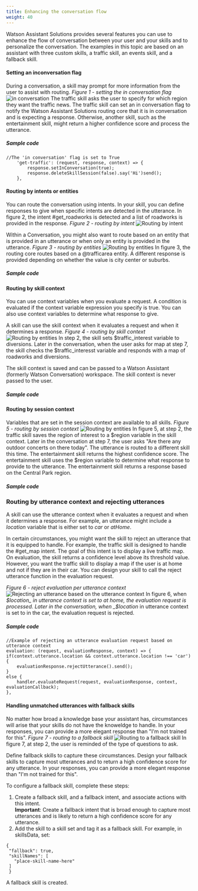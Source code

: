 ```yaml
---
title: Enhancing the conversation flow
weight: 40
---
```

Watson Assistant Solutions provides several features you can use to enhance the flow of conversation between your user and your skills and to personalize the conversation. The examples in this topic are based on an assistant with three custom skills, a traffic skill, an events skill, and a fallback skill.

#### Setting an inconversation flag
During a conversation, a skill may prompt for more information from the user to assist with routing.
_Figure 1 - setting the in conversation flag_
![in conversation]({{site.baseurl}}/images/features_in_conversation.PNG)
The traffic skill asks the user to specify for which region they want the traffic news.   The traffic skill can set an in conversation flag to notify the Watson Assistant Solutions routing core that it is in conversation and is expecting a response.  Otherwise, another skill, such as the entertainment skill, might return a higher confidence score and process the utterance.

##### Sample code
```
//The 'in conversation' flag is set to True
    'get-traffic': (request, response, context) => {
		response.setInConversation(true);
		response.deleteSkillSession(false).say('Hi')send();
	},
```
#### Routing by intents or entities
You can route the conversation using intents.  In your skill, you can define responses to give when specific intents are detected in the utterance. In figure 2, the intent #get_roadworks is detected and a list of roadworks is provided in the response.
_Figure 2 - routing by intent_
![Routing by intent]({{site.baseurl}}/images/routing_by_intent2.PNG)

Within a Conversation, you might also want to route based on an entity that is provided  in an utterance or when only an entity is provided in the utterance.
_Figure 3 - routing by entities_
![Routing by entities]({{site.baseurl}}/images/routing_by_entities2.PNG)
In figure 3, the routing core routes based on a @trafficarea entity.  A different response is provided depending on whether the value is city center or suburbs.

##### Sample code

#### Routing by skill context
You can use context variables when you evaluate a request. A condition is evaluated if the context variable expression you specify is true. You can also use context variables to determine what response to give.

A skill can use the skill context when it evaluates a request and when it determines a response.
_Figure 4 - routing by skill context_
![Routing by entities]({{site.baseurl}}/images/skill_context_ex.PNG)
In step 2, the skill sets $traffic_interest variable to diversions.  Later in the conversation, when the user asks for map at step 7, the skill checks the $traffic_interesst variable and responds with a map of roadworks and diversions.

The skill context is saved and can be passed to a Watson Assistant (formerly Watson Conversation) workspace.  The skill context is never passed to the user.

##### Sample code

#### Routing by session context
Variables that are set in the session context are available to all skills.
_Figure 5 - routing by session context_
![Routing by entities]({{site.baseurl}}/images/skill_context_ex.PNG)
In figure 5, at step 2, the traffic skill saves the region of interest to a $region variable in the skill context. Later in the conversation at step 7, the user asks "Are there any outdoor concerts on there today".  The utterance is routed to a different skill this time.  The entertainment skill returns the highest confidence score. The entertainment skill uses the $region variable to determine what response to provide to the utterance.  The entertainment skill returns a response based on the Central Park region.

##### Sample code



### Routing by utterance context and rejecting utterances
A skill can use the utterance context when it evaluates a request and when it determines a response. For example, an utterance might include a  _location_ variable that is either set to _car_ or _atHome_.

In certain circumstances, you might want the skill to reject an utterance that it is equipped to handle.  For example, the traffic skill is designed to handle the #get_map intent. The goal of this intent is to display a live traffic map.  On evaluation, the skill returns a confidence level above its threshold value. However, you want the traffic skill to display a map if the user is at home and not if they are in their car.  You can design your skill to call the reject utterance function in the evaluation request.

_Figure 6 - reject evaluation per utterance context_
![Rejecting an utterance based on the utterance context]({{site.baseurl}}/images/reject_utterance2.png)
In figure 6, when _$location_ in utterance context is set to at home, the evaluation request is processed. Later in the conversation, when _$location_ in utterance context is set to in the car, the evaluation request is rejected.

##### Sample code
```
//Example of rejecting an utterance evaluation request based on utterance context
evaluation: (request, evaluationResponse, context) => {
if(context.utterance.location && context.utterance.location !== 'car') {
	evaluationResponse.rejectUtterance().send();
}
else {
	handler.evaluateRequest(request, evaluationResponse, context, evaluationCallback);
},

```
#### Handling unmatched utterances with fallback skills
No matter how broad a knowledge base your assistant has, circumstances will arise that your skills do not have the knoweldge to handle.  In your responses, you can provide a more elegant response than "I'm not trained for this".
_Figure 7 - routing to a fallback skill_
![Routing to a fallback skill]({{site.baseurl}}/images/fallback.PNG)
In figure 7, at step 2, the user is reminded of the type of questions to ask.

Define fallback skills to capture these circumstances. Design your fallback skills to  capture most utterances and to return a high confidence score for any utterance. In your responses, you can provide a more elegant response than "I'm not trained for this".

To configure a fallback skill, complete these steps:
1.  Create a fallback skill, and a fallback intent, and associate actions with this intent. <br>**Important**: Create a fallback intent that is broad enough to capture most utterances and is likely to return a  high confidence score for any utterance.
3.  Add the skill to a skill set and tag it as a fallback skill.  For example, in skillsData, set:<br>
```
{
 "fallback": true,
 "skillNames": [
   "place-skill-name-here"
 ]
 }
```
A fallback skill is created.
